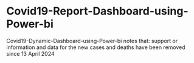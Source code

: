 # Covid19-Report-Dashboard-using-Power-bi
Covid19-Dynamic-Dashboard-using-Power-bi notes that: support or information and data for the new cases and deaths have been removed since 13 April 2024  
